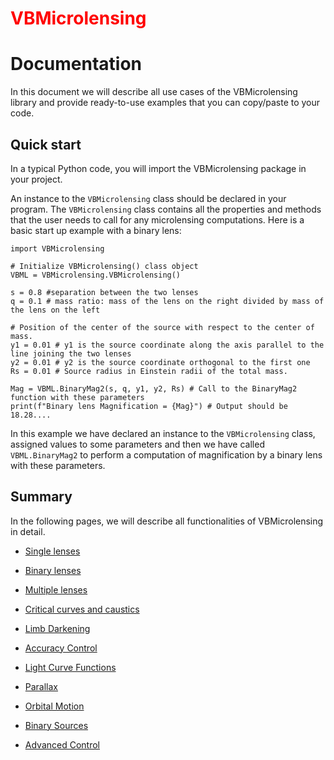 # <span style="color:red">VBMicrolensing</span>

# Documentation

In this document we will describe all use cases of the VBMicrolensing library and provide ready-to-use examples that you can copy/paste to your code. 

## Quick start

In a typical Python code, you will import the VBMicrolensing package in your project.

An instance to the ```VBMicrolensing``` class should be declared in your program. The ```VBMicrolensing``` class contains all the properties and methods that the user needs to call for any microlensing computations. Here is a basic start up example with a binary lens:

```
import VBMicrolensing

# Initialize VBMicrolensing() class object
VBML = VBMicrolensing.VBMicrolensing()

s = 0.8 #separation between the two lenses
q = 0.1 # mass ratio: mass of the lens on the right divided by mass of the lens on the left
  
# Position of the center of the source with respect to the center of mass.
y1 = 0.01 # y1 is the source coordinate along the axis parallel to the line joining the two lenses 
y2 = 0.01 # y2 is the source coordinate orthogonal to the first one
Rs = 0.01 # Source radius in Einstein radii of the total mass.
  
Mag = VBML.BinaryMag2(s, q, y1, y2, Rs) # Call to the BinaryMag2 function with these parameters
print(f"Binary lens Magnification = {Mag}") # Output should be 18.28....

```

In this example we have declared an instance to the ```VBMicrolensing``` class, assigned values to some parameters and then we have called ```VBML.BinaryMag2``` to perform a computation of magnification by a binary lens with these parameters. 

## Summary

In the following pages, we will describe all functionalities of VBMicrolensing in detail.

- [Single lenses](SingleLenses.md)

- [Binary lenses](BinaryLenses.md)

- [Multiple lenses](MultipleLenses.md)

- [Critical curves and caustics](CriticalCurvesAndCaustics.md)

- [Limb Darkening](LimbDarkening.md)

- [Accuracy Control](AccuracyControl.md)

- [Light Curve Functions](LightCurves.md)

- [Parallax](Parallax.md)

- [Orbital Motion](OrbitalMotion.md)

- [Binary Sources](BinarySources.md)

- [Advanced Control](AdvancedControl.md)
